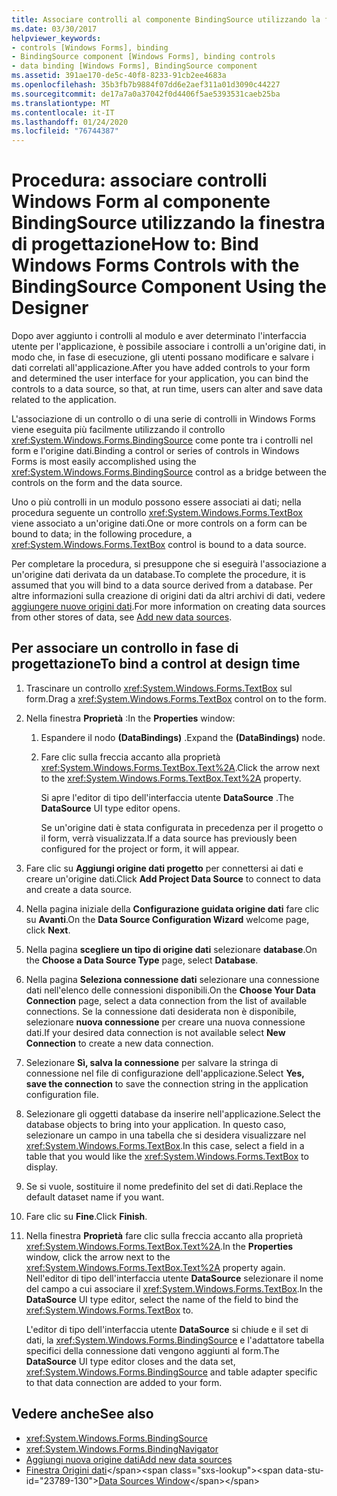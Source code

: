 ```yaml
---
title: Associare controlli al componente BindingSource utilizzando la finestra di progettazione
ms.date: 03/30/2017
helpviewer_keywords:
- controls [Windows Forms], binding
- BindingSource component [Windows Forms], binding controls
- data binding [Windows Forms], BindingSource component
ms.assetid: 391ae170-de5c-40f8-8233-91cb2ee4683a
ms.openlocfilehash: 35b3fb7b9884f07dd6e2aef311a01d3090c44227
ms.sourcegitcommit: de17a7a0a37042f0d4406f5ae5393531caeb25ba
ms.translationtype: MT
ms.contentlocale: it-IT
ms.lasthandoff: 01/24/2020
ms.locfileid: "76744387"
---
```

# <a name="how-to-bind-windows-forms-controls-with-the-bindingsource-component-using-the-designer"></a><span data-ttu-id="23789-102">Procedura: associare controlli Windows Form al componente BindingSource utilizzando la finestra di progettazione</span><span class="sxs-lookup"><span data-stu-id="23789-102">How to: Bind Windows Forms Controls with the BindingSource Component Using the Designer</span></span>
<span data-ttu-id="23789-103">Dopo aver aggiunto i controlli al modulo e aver determinato l'interfaccia utente per l'applicazione, è possibile associare i controlli a un'origine dati, in modo che, in fase di esecuzione, gli utenti possano modificare e salvare i dati correlati all'applicazione.</span><span class="sxs-lookup"><span data-stu-id="23789-103">After you have added controls to your form and determined the user interface for your application, you can bind the controls to a data source, so that, at run time, users can alter and save data related to the application.</span></span>

 <span data-ttu-id="23789-104">L'associazione di un controllo o di una serie di controlli in Windows Forms viene eseguita più facilmente utilizzando il controllo <xref:System.Windows.Forms.BindingSource> come ponte tra i controlli nel form e l'origine dati.</span><span class="sxs-lookup"><span data-stu-id="23789-104">Binding a control or series of controls in Windows Forms is most easily accomplished using the <xref:System.Windows.Forms.BindingSource> control as a bridge between the controls on the form and the data source.</span></span>

 <span data-ttu-id="23789-105">Uno o più controlli in un modulo possono essere associati ai dati; nella procedura seguente un controllo <xref:System.Windows.Forms.TextBox> viene associato a un'origine dati.</span><span class="sxs-lookup"><span data-stu-id="23789-105">One or more controls on a form can be bound to data; in the following procedure, a <xref:System.Windows.Forms.TextBox> control is bound to a data source.</span></span>

 <span data-ttu-id="23789-106">Per completare la procedura, si presuppone che si eseguirà l'associazione a un'origine dati derivata da un database.</span><span class="sxs-lookup"><span data-stu-id="23789-106">To complete the procedure, it is assumed that you will bind to a data source derived from a database.</span></span> <span data-ttu-id="23789-107">Per altre informazioni sulla creazione di origini dati da altri archivi di dati, vedere [aggiungere nuove origini dati](/visualstudio/data-tools/add-new-data-sources).</span><span class="sxs-lookup"><span data-stu-id="23789-107">For more information on creating data sources from other stores of data, see [Add new data sources](/visualstudio/data-tools/add-new-data-sources).</span></span>

## <a name="to-bind-a-control-at-design-time"></a><span data-ttu-id="23789-108">Per associare un controllo in fase di progettazione</span><span class="sxs-lookup"><span data-stu-id="23789-108">To bind a control at design time</span></span>

1. <span data-ttu-id="23789-109">Trascinare un controllo <xref:System.Windows.Forms.TextBox> sul form.</span><span class="sxs-lookup"><span data-stu-id="23789-109">Drag a <xref:System.Windows.Forms.TextBox> control on to the form.</span></span>

2. <span data-ttu-id="23789-110">Nella finestra **Proprietà** :</span><span class="sxs-lookup"><span data-stu-id="23789-110">In the **Properties** window:</span></span>

    1. <span data-ttu-id="23789-111">Espandere il nodo **(DataBindings)** .</span><span class="sxs-lookup"><span data-stu-id="23789-111">Expand the **(DataBindings)** node.</span></span>

    2. <span data-ttu-id="23789-112">Fare clic sulla freccia accanto alla proprietà <xref:System.Windows.Forms.TextBox.Text%2A>.</span><span class="sxs-lookup"><span data-stu-id="23789-112">Click the arrow next to the <xref:System.Windows.Forms.TextBox.Text%2A> property.</span></span>

         <span data-ttu-id="23789-113">Si apre l'editor di tipo dell'interfaccia utente **DataSource** .</span><span class="sxs-lookup"><span data-stu-id="23789-113">The **DataSource** UI type editor opens.</span></span>

         <span data-ttu-id="23789-114">Se un'origine dati è stata configurata in precedenza per il progetto o il form, verrà visualizzata.</span><span class="sxs-lookup"><span data-stu-id="23789-114">If a data source has previously been configured for the project or form, it will appear.</span></span>

3. <span data-ttu-id="23789-115">Fare clic su **Aggiungi origine dati progetto** per connettersi ai dati e creare un'origine dati.</span><span class="sxs-lookup"><span data-stu-id="23789-115">Click **Add Project Data Source** to connect to data and create a data source.</span></span>

4. <span data-ttu-id="23789-116">Nella pagina iniziale della **Configurazione guidata origine dati** fare clic su **Avanti**.</span><span class="sxs-lookup"><span data-stu-id="23789-116">On the **Data Source Configuration Wizard** welcome page, click **Next**.</span></span>

5. <span data-ttu-id="23789-117">Nella pagina **scegliere un tipo di origine dati** selezionare **database**.</span><span class="sxs-lookup"><span data-stu-id="23789-117">On the **Choose a Data Source Type** page, select **Database**.</span></span>

6. <span data-ttu-id="23789-118">Nella pagina **Seleziona connessione dati** selezionare una connessione dati nell'elenco delle connessioni disponibili.</span><span class="sxs-lookup"><span data-stu-id="23789-118">On the **Choose Your Data Connection** page, select a data connection from the list of available connections.</span></span> <span data-ttu-id="23789-119">Se la connessione dati desiderata non è disponibile, selezionare **nuova connessione** per creare una nuova connessione dati.</span><span class="sxs-lookup"><span data-stu-id="23789-119">If your desired data connection is not available select **New Connection** to create a new data connection.</span></span>

7. <span data-ttu-id="23789-120">Selezionare **Sì, salva la connessione** per salvare la stringa di connessione nel file di configurazione dell'applicazione.</span><span class="sxs-lookup"><span data-stu-id="23789-120">Select **Yes, save the connection** to save the connection string in the application configuration file.</span></span>

8. <span data-ttu-id="23789-121">Selezionare gli oggetti database da inserire nell'applicazione.</span><span class="sxs-lookup"><span data-stu-id="23789-121">Select the database objects to bring into your application.</span></span> <span data-ttu-id="23789-122">In questo caso, selezionare un campo in una tabella che si desidera visualizzare nel <xref:System.Windows.Forms.TextBox>.</span><span class="sxs-lookup"><span data-stu-id="23789-122">In this case, select a field in a table that you would like the <xref:System.Windows.Forms.TextBox> to display.</span></span>

9. <span data-ttu-id="23789-123">Se si vuole, sostituire il nome predefinito del set di dati.</span><span class="sxs-lookup"><span data-stu-id="23789-123">Replace the default dataset name if you want.</span></span>

10. <span data-ttu-id="23789-124">Fare clic su **Fine**.</span><span class="sxs-lookup"><span data-stu-id="23789-124">Click **Finish**.</span></span>

11. <span data-ttu-id="23789-125">Nella finestra **Proprietà** fare clic sulla freccia accanto alla proprietà <xref:System.Windows.Forms.TextBox.Text%2A>.</span><span class="sxs-lookup"><span data-stu-id="23789-125">In the **Properties** window, click the arrow next to the <xref:System.Windows.Forms.TextBox.Text%2A> property again.</span></span> <span data-ttu-id="23789-126">Nell'editor di tipo dell'interfaccia utente **DataSource** selezionare il nome del campo a cui associare il <xref:System.Windows.Forms.TextBox>.</span><span class="sxs-lookup"><span data-stu-id="23789-126">In the **DataSource** UI type editor, select the name of the field to bind the <xref:System.Windows.Forms.TextBox> to.</span></span>

     <span data-ttu-id="23789-127">L'editor di tipo dell'interfaccia utente **DataSource** si chiude e il set di dati, la <xref:System.Windows.Forms.BindingSource> e l'adattatore tabella specifici della connessione dati vengono aggiunti al form.</span><span class="sxs-lookup"><span data-stu-id="23789-127">The **DataSource** UI type editor closes and the data set, <xref:System.Windows.Forms.BindingSource> and table adapter specific to that data connection are added to your form.</span></span>

## <a name="see-also"></a><span data-ttu-id="23789-128">Vedere anche</span><span class="sxs-lookup"><span data-stu-id="23789-128">See also</span></span>

- <xref:System.Windows.Forms.BindingSource>
- <xref:System.Windows.Forms.BindingNavigator>
- [<span data-ttu-id="23789-129">Aggiungi nuova origine dati</span><span class="sxs-lookup"><span data-stu-id="23789-129">Add new data sources</span></span>](/visualstudio/data-tools/add-new-data-sources)
- <span data-ttu-id="23789-130">[Finestra Origini dati](https://docs.microsoft.com/previous-versions/visualstudio/visual-studio-2013/6ckyxa83(v=vs.120))</span><span class="sxs-lookup"><span data-stu-id="23789-130">[Data Sources Window](https://docs.microsoft.com/previous-versions/visualstudio/visual-studio-2013/6ckyxa83(v=vs.120))</span></span>

